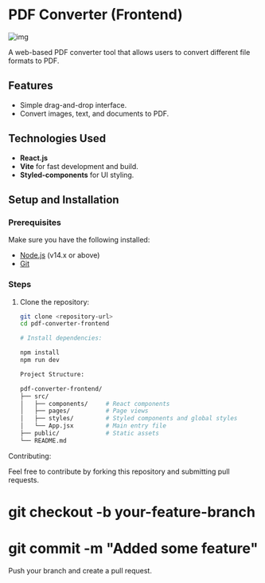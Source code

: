 # PDF Converter (Frontend)

![img](https://github.com/user-attachments/assets/3cbad7ca-5233-4a9d-a811-a00d22c266a3)


A web-based PDF converter tool that allows users to convert different file formats to PDF.

## Features

- Simple drag-and-drop interface.
- Convert images, text, and documents to PDF.

## Technologies Used

- **React.js**
- **Vite** for fast development and build.
- **Styled-components** for UI styling.

## Setup and Installation

### Prerequisites

Make sure you have the following installed:

- [Node.js](https://nodejs.org/) (v14.x or above)
- [Git](https://git-scm.com/)

### Steps

1. Clone the repository:

   ```bash
   git clone <repository-url>
   cd pdf-converter-frontend

   # Install dependencies:

   npm install
   npm run dev

   Project Structure:

   pdf-converter-frontend/
   ├── src/
   │   ├── components/     # React components
   │   ├── pages/          # Page views
   │   ├── styles/         # Styled components and global styles
   │   └── App.jsx         # Main entry file
   ├── public/             # Static assets
   └── README.md
   ```

Contributing:

Feel free to contribute by forking this repository and submitting pull requests.

# git checkout -b your-feature-branch

# git commit -m "Added some feature"

Push your branch and create a pull request.
